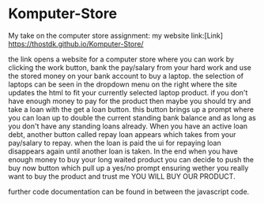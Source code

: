 # Komputer-Store
My take on the computer store assignment:
my website link:[Link] https://thostdk.github.io/Komputer-Store/

the link opens a website for a computer store where you can work by clicking the work button, bank the pay/salary from your hard work and use the stored money on your bank account to buy a laptop. the selection of laptops can be seen in the dropdown menu on the right where the site updates the html to fit your currently selected laptop product. if you don't have enough money to pay for the product then maybe you should try and take a loan with the get a loan button. this button brings up a prompt where you can loan up to double the current standing bank balance and as long as you don't have any standing loans already. When you have an active loan debt, another button called repay loan appears which takes from your pay/salary to repay. when the loan is paid the ui for repaying loan disappears again until another loan is taken. In the end when you have enough money to buy your long waited product you can decide to push the buy now button which pull up a yes/no prompt ensuring wether you really want to buy the product and trust me YOU WILL BUY OUR PRODUCT.

further code documentation can be found in between the javascript code.
